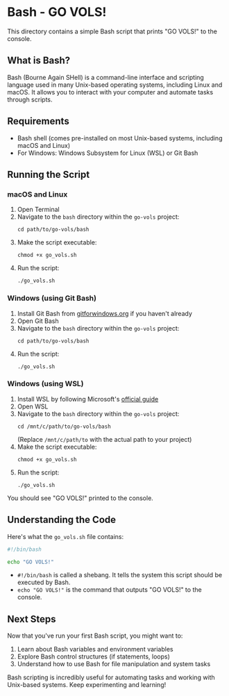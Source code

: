# Bash - GO VOLS!

This directory contains a simple Bash script that prints "GO VOLS!" to the console.

## What is Bash?

Bash (Bourne Again SHell) is a command-line interface and scripting language used in many Unix-based operating systems, including Linux and macOS. It allows you to interact with your computer and automate tasks through scripts.

## Requirements

- Bash shell (comes pre-installed on most Unix-based systems, including macOS and Linux)
- For Windows: Windows Subsystem for Linux (WSL) or Git Bash

## Running the Script

### macOS and Linux
1. Open Terminal
2. Navigate to the `bash` directory within the `go-vols` project:
   ```
   cd path/to/go-vols/bash
   ```
3. Make the script executable:
   ```
   chmod +x go_vols.sh
   ```
4. Run the script:
   ```
   ./go_vols.sh
   ```

### Windows (using Git Bash)
1. Install Git Bash from [gitforwindows.org](https://gitforwindows.org/) if you haven't already
2. Open Git Bash
3. Navigate to the `bash` directory within the `go-vols` project:
   ```
   cd path/to/go-vols/bash
   ```
4. Run the script:
   ```
   ./go_vols.sh
   ```

### Windows (using WSL)
1. Install WSL by following Microsoft's [official guide](https://docs.microsoft.com/en-us/windows/wsl/install)
2. Open WSL
3. Navigate to the `bash` directory within the `go-vols` project:
   ```
   cd /mnt/c/path/to/go-vols/bash
   ```
   (Replace `/mnt/c/path/to` with the actual path to your project)
4. Make the script executable:
   ```
   chmod +x go_vols.sh
   ```
5. Run the script:
   ```
   ./go_vols.sh
   ```

You should see "GO VOLS!" printed to the console.

## Understanding the Code

Here's what the `go_vols.sh` file contains:

```bash
#!/bin/bash

echo "GO VOLS!"
```

- `#!/bin/bash` is called a shebang. It tells the system this script should be executed by Bash.
- `echo "GO VOLS!"` is the command that outputs "GO VOLS!" to the console.

## Next Steps

Now that you've run your first Bash script, you might want to:
1. Learn about Bash variables and environment variables
2. Explore Bash control structures (if statements, loops)
3. Understand how to use Bash for file manipulation and system tasks

Bash scripting is incredibly useful for automating tasks and working with Unix-based systems. Keep experimenting and learning!